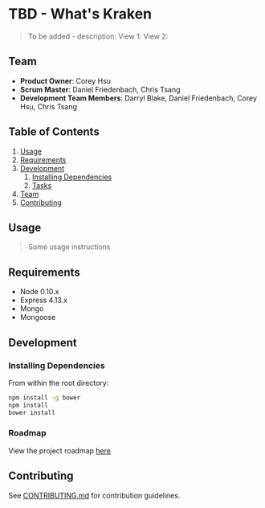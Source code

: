 # TBD - What's Kraken

> To be added - description:
  > View 1:
  > View 2:

## Team

  - __Product Owner__: Corey Hsu
  - __Scrum Master__: Daniel Friedenbach, Chris Tsang
  - __Development Team Members__: Darryl Blake, Daniel Friedenbach, Corey Hsu, Chris Tsang

## Table of Contents

1. [Usage](#Usage)
1. [Requirements](#requirements)
1. [Development](#development)
    1. [Installing Dependencies](#installing-dependencies)
    1. [Tasks](#tasks)
1. [Team](#team)
1. [Contributing](#contributing)

## Usage

> Some usage instructions

## Requirements

- Node 0.10.x
- Express 4.13.x
- Mongo
- Mongoose

## Development



### Installing Dependencies

From within the root directory:

```sh
npm install -g bower
npm install
bower install
```

### Roadmap

View the project roadmap [here](https://github.com/persnickety-opossum/persnickety-opossum/issues)


## Contributing

See [CONTRIBUTING.md](CONTRIBUTING.md) for contribution guidelines.

